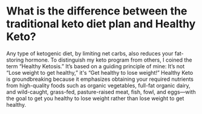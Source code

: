 # What is the difference between the traditional keto diet plan and Healthy Keto?

Any type of ketogenic diet, by limiting net carbs, also reduces your fat-storing hormone. To distinguish my keto program from others, I coined the term “Healthy Ketosis.” It’s based on a guiding principle of mine: It’s not “Lose weight to get healthy,” it's “Get healthy to lose weight!” Healthy Keto is groundbreaking because it emphasizes obtaining your required nutrients from high-quality foods such as organic vegetables, full-fat organic dairy, and wild-caught, grass-fed, pasture-raised meat, fish, fowl, and eggs—with the goal to get you healthy to lose weight rather than lose weight to get healthy.